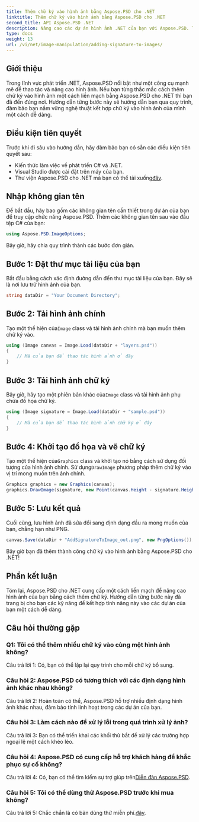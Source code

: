 ```yaml
---
title: Thêm chữ ký vào hình ảnh bằng Aspose.PSD cho .NET
linktitle: Thêm chữ ký vào hình ảnh bằng Aspose.PSD cho .NET
second_title: API Aspose.PSD .NET
description: Nâng cao các dự án hình ảnh .NET của bạn với Aspose.PSD. Tìm hiểu cách thêm chữ ký một cách liền mạch bằng hướng dẫn từng bước của chúng tôi.
type: docs
weight: 13
url: /vi/net/image-manipulation/adding-signature-to-images/
---
```

## Giới thiệu

Trong lĩnh vực phát triển .NET, Aspose.PSD nổi bật như một công cụ mạnh mẽ để thao tác và nâng cao hình ảnh. Nếu bạn từng thắc mắc cách thêm chữ ký vào hình ảnh một cách liền mạch bằng Aspose.PSD cho .NET thì bạn đã đến đúng nơi. Hướng dẫn từng bước này sẽ hướng dẫn bạn qua quy trình, đảm bảo bạn nắm vững nghệ thuật kết hợp chữ ký vào hình ảnh của mình một cách dễ dàng.

## Điều kiện tiên quyết

Trước khi đi sâu vào hướng dẫn, hãy đảm bảo bạn có sẵn các điều kiện tiên quyết sau:

- Kiến thức làm việc về phát triển C# và .NET.
- Visual Studio được cài đặt trên máy của bạn.
-  Thư viện Aspose.PSD cho .NET mà bạn có thể tải xuống[đây](https://releases.aspose.com/psd/net/).

## Nhập không gian tên

Để bắt đầu, hãy bao gồm các không gian tên cần thiết trong dự án của bạn để truy cập chức năng Aspose.PSD. Thêm các không gian tên sau vào đầu tệp C# của bạn:

```csharp
using Aspose.PSD.ImageOptions;
```

Bây giờ, hãy chia quy trình thành các bước đơn giản.

## Bước 1: Đặt thư mục tài liệu của bạn

Bắt đầu bằng cách xác định đường dẫn đến thư mục tài liệu của bạn. Đây sẽ là nơi lưu trữ hình ảnh của bạn.

```csharp
string dataDir = "Your Document Directory";
```

## Bước 2: Tải hình ảnh chính

 Tạo một thể hiện của`Image` class và tải hình ảnh chính mà bạn muốn thêm chữ ký vào.

```csharp
using (Image canvas = Image.Load(dataDir + "layers.psd"))
{
    // Mã của bạn để thao tác hình ảnh ở đây
}
```

## Bước 3: Tải hình ảnh chữ ký

 Bây giờ, hãy tạo một phiên bản khác của`Image` class và tải hình ảnh phụ chứa đồ họa chữ ký.

```csharp
using (Image signature = Image.Load(dataDir + "sample.psd"))
{
    // Mã của bạn để thao tác hình ảnh chữ ký ở đây
}
```

## Bước 4: Khởi tạo đồ họa và vẽ chữ ký

 Tạo một thể hiện của`Graphics` class và khởi tạo nó bằng cách sử dụng đối tượng của hình ảnh chính. Sử dụng`DrawImage` phương pháp thêm chữ ký vào vị trí mong muốn trên ảnh chính.

```csharp
Graphics graphics = new Graphics(canvas);
graphics.DrawImage(signature, new Point(canvas.Height - signature.Height, canvas.Width - signature.Width));
```

## Bước 5: Lưu kết quả

Cuối cùng, lưu hình ảnh đã sửa đổi sang định dạng đầu ra mong muốn của bạn, chẳng hạn như PNG.

```csharp
canvas.Save(dataDir + "AddSignatureToImage_out.png", new PngOptions());
```

Bây giờ bạn đã thêm thành công chữ ký vào hình ảnh bằng Aspose.PSD cho .NET!

## Phần kết luận

Tóm lại, Aspose.PSD cho .NET cung cấp một cách liền mạch để nâng cao hình ảnh của bạn bằng cách thêm chữ ký. Hướng dẫn từng bước này đã trang bị cho bạn các kỹ năng để kết hợp tính năng này vào các dự án của bạn một cách dễ dàng.

## Câu hỏi thường gặp

### Q1: Tôi có thể thêm nhiều chữ ký vào cùng một hình ảnh không?

Câu trả lời 1: Có, bạn có thể lặp lại quy trình cho mỗi chữ ký bổ sung.

### Câu hỏi 2: Aspose.PSD có tương thích với các định dạng hình ảnh khác nhau không?

Câu trả lời 2: Hoàn toàn có thể, Aspose.PSD hỗ trợ nhiều định dạng hình ảnh khác nhau, đảm bảo tính linh hoạt trong các dự án của bạn.

### Câu hỏi 3: Làm cách nào để xử lý lỗi trong quá trình xử lý ảnh?

Câu trả lời 3: Bạn có thể triển khai các khối thử bắt để xử lý các trường hợp ngoại lệ một cách khéo léo.

### Câu hỏi 4: Aspose.PSD có cung cấp hỗ trợ khách hàng để khắc phục sự cố không?

 Câu trả lời 4: Có, bạn có thể tìm kiếm sự trợ giúp trên[Diễn đàn Aspose.PSD](https://forum.aspose.com/c/psd/34).

### Câu hỏi 5: Tôi có thể dùng thử Aspose.PSD trước khi mua không?

 Câu trả lời 5: Chắc chắn là có bản dùng thử miễn phí.[đây](https://releases.aspose.com/).